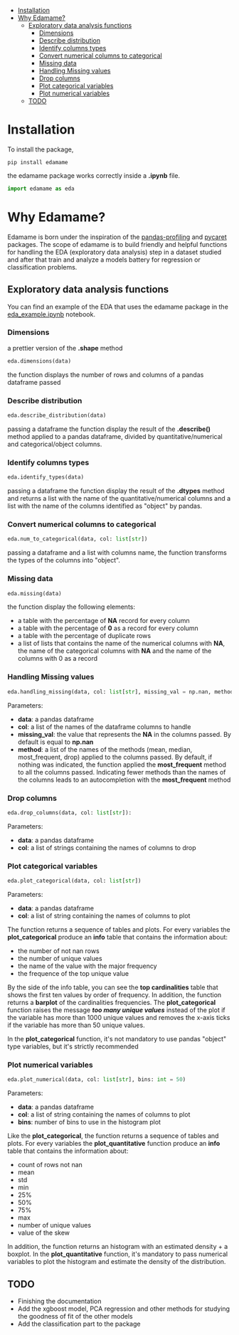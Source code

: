 

- [Installation](#installation)
- [Why Edamame?](#why-edamame)
  - [Exploratory data analysis functions](#exploratory-data-analysis-functions)
    - [Dimensions](#dimensions)
    - [Describe distribution](#describe-distribution)
    - [Identify columns types](#identify-columns-types)
    - [Convert numerical columns to categorical](#convert-numerical-columns-to-categorical)
    - [Missing data](#missing-data)
    - [Handling Missing values](#handling-missing-values)
    - [Drop columns](#drop-columns)
    - [Plot categorical variables](#plot-categorical-variables)
    - [Plot numerical variables](#plot-numerical-variables)
  - [TODO](#todo)




# Installation 

To install the package,

```
pip install edamame
```

the edamame package works correctly inside a **.ipynb** file. 

```python
import edamame as eda
```
# Why Edamame?

Edamame is born under the inspiration of the [pandas-profiling](https://github.com/ydataai/pandas-profiling) and [pycaret](https://github.com/pycaret/pycaret) packages. The scope of edamame is to build friendly and helpful functions for handling the EDA (exploratory data analysis) step in a dataset studied and after that train and analyze a models battery for regression or classification problems. 

## Exploratory data analysis functions

You can find an example of the EDA that uses the edamame package in the  [eda_example.ipynb](notebook/eda_example.ipynb) notebook. 

### Dimensions

a prettier version of the **.shape** method

```python
eda.dimensions(data)
```
the function displays the number of rows and columns of a pandas dataframe passed 

### Describe distribution


```python
eda.describe_distribution(data)
```

passing a dataframe the function display the result of the **.describe()** method applied to a pandas dataframe, divided by quantitative/numerical and categorical/object columns.


### Identify columns types


```python
eda.identify_types(data)
```

passing a dataframe the function display the result of the **.dtypes** method and returns a list with the name of the quantitative/numerical columns and a list with the name of the columns identified as "object" by pandas. 


### Convert numerical columns to categorical

```python
eda.num_to_categorical(data, col: list[str])
```

passing a dataframe and a list with columns name, the function transforms the types of the columns into "object". 


### Missing data

```python
eda.missing(data)
```

the function display the following elements:

* a table with the percentage of **NA** record for every column
* a table with the percentage of **0** as a record for every column
* a table with the percentage of duplicate rows
* a list of lists that contains the name of the numerical columns with **NA**, the name of the categorical columns with **NA** and the name of the columns with 0 as a record 

### Handling Missing values

```python
eda.handling_missing(data, col: list[str], missing_val = np.nan, method: list[str] = [])
```

Parameters: 

* **data**: a pandas dataframe
* **col**: a list of the names of the dataframe columns to handle
* **missing_val**: the value that represents the **NA** in the columns passed. By default is equal to **np.nan** 
* **method**: a list of the names of the methods (mean, median, most_frequent, drop) applied to the columns passed. By default, if nothing was indicated, the function applied the **most_frequent** method to all the columns passed. Indicating fewer methods than the names of the columns leads to an autocompletion with the **most_frequent** method

### Drop columns 

```python 
eda.drop_columns(data, col: list[str]):
```

Parameters:

* **data**: a pandas dataframe
* **col**: a list of strings containing the names of columns to drop 


### Plot categorical variables

```python 
eda.plot_categorical(data, col: list[str])
```
Parameters:

* **data**: a pandas dataframe
* **col**: a list of string containing the names of columns to plot
  
The function returns a sequence of tables and plots. For every variables the **plot_categorical** produce an **info** table that contains the information about: 

* the number of not nan rows 
* the number of unique values 
* the name of the value with the major frequency
* the frequence of the top unique value 

By the side of the info table, you can see the **top cardinalities** table that shows the first ten values by order of frequency. In addition, the function returns a **barplot** of the cardinalities frequencies. The **plot_categorical** function raises the message ***too many unique values*** instead of the plot if the variable has more than 1000 unique values and removes the x-axis ticks if the variable has more than 50 unique values. 

In the **plot_categorical** function, it's not mandatory to use pandas "object" type variables, but it's strictly recommended

### Plot numerical variables 

```python
eda.plot_numerical(data, col: list[str], bins: int = 50)
```
Parameters:

* **data**: a pandas dataframe
* **col**: a list of string containing the names of columns to plot
* **bins**: number of bins to use in the histogram plot 

Like the **plot_categorical**, the function returns a sequence of tables and plots. For every variables the **plot_quantitative** function produce an **info** table that contains the information about: 

* count of rows not nan
* mean
* std
* min
* 25%
* 50%
* 75%
* max
* number of unique values 
* value of the skew 

In addition, the function returns an histogram with an estimated density + a boxplot. In the **plot_quantitative** function, it's mandatory to pass numerical variables to plot the histogram and estimate the density of the distribution. 



## TODO 

* Finishing the documentation 
* Add the xgboost model, PCA regression and other methods for studying the goodness of fit of the other models
* Add the classification part to the package 
